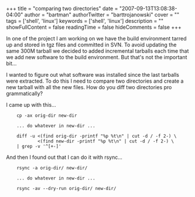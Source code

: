 +++
title = "comparing two directories"
date = "2007-09-13T13:08:38-04:00"
author = "bartman"
authorTwitter = "barttrojanowski"
cover = ""
tags = ['shell', 'linux']
keywords = ['shell', 'linux']
description = ""
showFullContent = false
readingTime = false
hideComments = false
+++

In one of the project I am working on we have the build environment tarred up and stored 
in tgz files and committed in SVN.  To avoid updating the same 300M tarball we decided to
added incremental tarballs each time that we add new software to the build environment.
But that's not the important bit...

I wanted to figure out what software was installed since the last tarballs were extracted.  To
do this I need to compare two directories and create a new tarball with all the new files.  How
do you diff two directories pro grammatically?

I came up with this...

        cp -ax orig-dir new-dir

        ... do whatever in new-dir ...

        diff -u <(find orig-dir -printf "%p %t\n" | cut -d / -f 2-) \
                <(find new-dir -printf "%p %t\n" | cut -d / -f 2-) \
        | grep -v '^[+-]'

And then I found out that I can do it with rsync...

        rsync -a orig-dir/ new-dir/

        ... do whatever in new-dir ...

        rsync -av --dry-run orig-dir/ new-dir/